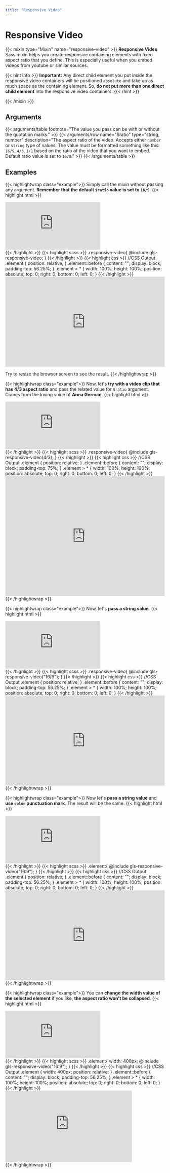 ```yaml
---
title: "Responsive Video"
---
```


# Responsive Video

{{< mixin type="Mixin" name="responsive-video" >}}
**Responsive Video** Sass mixin helps you create responsive containing elements with fixed aspect ratio that you define. This is especially useful when you embed videos from youtube or similar sources.

{{< hint info >}}
**Important:** Any direct child element you put inside the responsive video containers will be positioned `absolute` and take up as much space as the containing element. So, **do not put more than one direct child element** into the responsive video containers.
{{< /hint >}}

{{< /mixin >}}

## Arguments

{{< arguments/table footnote="The value you pass can be with or without the quotation marks." >}}
    {{< arguments/row name="$ratio" type="string, number" description="The aspect ratio of the video. Accepts either `number` or `string` type of values. The value must be formatted something like this: `16/9`, `4/3`, `1/1` based on the ratio of the video that you want to embed. Default ratio value is set to `16/9`." >}}
{{< /arguments/table >}}

## Examples

{{< highlightwrap class="example">}}
Simply call the mixin without passing any argument. **Remember that the default `$ratio` value is set to `16/9`**.
{{< highlight html >}}
<div class="element">
    <iframe src="https://www.youtube.com/embed/JBc6JiRlsOU" frameborder="0" allow="accelerometer; autoplay; encrypted-media; gyroscope; picture-in-picture" allowfullscreen></iframe>
</div>
{{< /highlight >}}
{{< highlight scss >}}
.responsive-video{
    @include gls-responsive-video;
}
{{< /highlight >}}
{{< highlight css >}}
//CSS Output
.element {
    position: relative;
}
.element::before {
    content: "";
    display: block;
    padding-top: 56.25%;
}
.element > * {
    width: 100%;
    height: 100%;
    position: absolute;
    top: 0;
    right: 0;
    bottom: 0;
    left: 0;
}
{{< /highlight >}}
<style>
.element.example01 {
    position: relative;
}
.element.example01::before {
    content: "";
    display: block;
    padding-top: 56.25%;
}
.element.example01 > * {
    width: 100%;
    height: 100%;
    position: absolute;
    top: 0;
    right: 0;
    bottom: 0;
    left: 0;
}
</style>

<div class="element example01" style="margin-bottom: 1em;">
    <iframe src="https://www.youtube.com/embed/JBc6JiRlsOU" frameborder="0" allow="accelerometer; autoplay; encrypted-media; gyroscope; picture-in-picture" allowfullscreen></iframe>
</div>  

Try to resize the browser screen to see the result.
{{< /highlightwrap >}}

{{< highlightwrap class="example">}}
Now, let's **try with a video clip that has 4/3 aspect ratio** and pass the related value for `$ratio` argument. Comes from the loving voice of **Anna German**.
{{< highlight html >}}
<div class="element">
    <iframe src="https://www.youtube.com/embed/KYaCmvyK50Q" frameborder="0" allow="accelerometer; autoplay; encrypted-media; gyroscope; picture-in-picture" allowfullscreen></iframe>
</div>
{{< /highlight >}}
{{< highlight scss >}}
.responsive-video{
    @include gls-responsive-video(4/3);
}
{{< /highlight >}}
{{< highlight css >}}
//CSS Output
.element {
    position: relative;
}
.element::before {
    content: "";
    display: block;
    padding-top: 75%;
}
.element > * {
    width: 100%;
    height: 100%;
    position: absolute;
    top: 0;
    right: 0;
    bottom: 0;
    left: 0;
}
{{< /highlight >}}
<style>
.element.example02 {
    position: relative;
}
.element.example02::before {
    content: "";
    display: block;
    padding-top: 75%;
}
.element.example02 > * {
    width: 100%;
    height: 100%;
    position: absolute;
    top: 0;
    right: 0;
    bottom: 0;
    left: 0;
}
</style>
<div class="element example02">
<iframe src="https://www.youtube.com/embed/KYaCmvyK50Q" frameborder="0" allow="accelerometer; autoplay; encrypted-media; gyroscope; picture-in-picture" allowfullscreen></iframe>
</div>
{{< /highlightwrap >}}

{{< highlightwrap class="example">}}
Now, let's **pass a string value**.
{{< highlight html >}}
<div class="element">
    <iframe src="https://www.youtube.com/embed/fiyABGQnF5A" frameborder="0" allow="accelerometer; autoplay; encrypted-media; gyroscope; picture-in-picture" allowfullscreen></iframe>
</div>
{{< /highlight >}}
{{< highlight scss >}}
.responsive-video{
    @include gls-responsive-video("16/9");
}
{{< /highlight >}}
{{< highlight css >}}
//CSS Output
.element {
    position: relative;
}
.element::before {
    content: "";
    display: block;
    padding-top: 56.25%;
}
.element > * {
    width: 100%;
    height: 100%;
    position: absolute;
    top: 0;
    right: 0;
    bottom: 0;
    left: 0;
}
{{< /highlight >}}
<style>
.element.example03 {
  position: relative;
}
.element.example03::before {
  content: "";
  display: block;
  padding-top: 56.25%;
}
.element.example03 > * {
  width: 100%;
  height: 100%;
  position: absolute;
  top: 0;
  right: 0;
  bottom: 0;
  left: 0;
}
</style>
<div class="element example03">
<iframe src="https://www.youtube.com/embed/fiyABGQnF5A" frameborder="0" allow="accelerometer; autoplay; encrypted-media; gyroscope; picture-in-picture" allowfullscreen></iframe>
</div>
{{< /highlightwrap >}}

{{< highlightwrap class="example">}}
Now let's **pass a string value** and **use `colon` punctuation mark**. The result will be the same.
{{< highlight html >}}
<div class="element">
    <iframe src="https://www.youtube.com/embed/ymf7DZUeVow" frameborder="0" allow="accelerometer; autoplay; encrypted-media; gyroscope; picture-in-picture" allowfullscreen></iframe>
</div>
{{< /highlight >}}
{{< highlight scss >}}
.element{
    @include gls-responsive-video("16:9");
}
{{< /highlight >}}
{{< highlight css >}}
//CSS Output
.element {
    position: relative;
}
.element::before {
    content: "";
    display: block;
    padding-top: 56.25%;
}
.element > * {
    width: 100%;
    height: 100%;
    position: absolute;
    top: 0;
    right: 0;
    bottom: 0;
    left: 0;
}
{{< /highlight >}}
<style>
.element.example04 {
  position: relative;
}
.element.example04::before {
  content: "";
  display: block;
  padding-top: 56.25%;
}
.element.example04 > * {
  width: 100%;
  height: 100%;
  position: absolute;
  top: 0;
  right: 0;
  bottom: 0;
  left: 0;
}
</style>
<div class="element example04">
<iframe src="https://www.youtube.com/embed/ymf7DZUeVow" frameborder="0" allow="accelerometer; autoplay; encrypted-media; gyroscope; picture-in-picture" allowfullscreen></iframe>
</div>
{{< /highlightwrap >}}

{{< highlightwrap class="example">}}
You can **change the width value of the selected element** if you like, **the aspect ratio won't be collapsed**.
{{< highlight html >}}
<div class="element">
    <iframe src="https://www.youtube.com/embed/dK6Gvee-ri4" frameborder="0" allow="accelerometer; autoplay; encrypted-media; gyroscope; picture-in-picture" allowfullscreen></iframe>
</div>
{{< /highlight >}}
{{< highlight scss >}}
.element{
    width: 400px;
    @include gls-responsive-video("16:9");
}
{{< /highlight >}}
{{< highlight css >}}
//CSS Output
.element {
    width: 400px;
    position: relative;
}
.element::before {
    content: "";
    display: block;
    padding-top: 56.25%;
}
.element > * {
    width: 100%;
    height: 100%;
    position: absolute;
    top: 0;
    right: 0;
    bottom: 0;
    left: 0;
}
{{< /highlight >}}
<style>
.element.example05 {
  width: 400px;
  position: relative;
}
.element.example05::before {
  content: "";
  display: block;
  padding-top: 56.25%;
}
.element.example05 > * {
  width: 100%;
  height: 100%;
  position: absolute;
  top: 0;
  right: 0;
  bottom: 0;
  left: 0;
}
</style>
<div class="element example05">
<iframe src="https://www.youtube.com/embed/dK6Gvee-ri4" frameborder="0" allow="accelerometer; autoplay; encrypted-media; gyroscope; picture-in-picture" allowfullscreen></iframe>
</div>
{{< /highlightwrap >}}